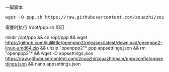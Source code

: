 一脚脚本

<pre class="language-markup">wget -O ppp.sh https://raw.githubusercontent.com/zouazhi/zouazhi/refs/heads/main/ppp/ppp.sh && bash ppp.sh<code></code></pre>

需要时执行 /root/ppp.sh 即可


mkdir /opt/ppp && cd /opt/ppp && wget https://github.com/liulilittle/openppp2/releases/latest/download/openppp2-linux-amd64.zip && unzip "openppp2"* ppp appsettings.json && rm "openppp2"* && wget -O appsettings.json https://raw.githubusercontent.com/zouazhi/zouazhi/main/ppp/config/appsettings.json && nano appsettings.json
